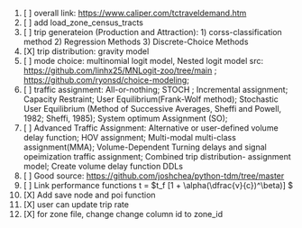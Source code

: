 1. [ ] overall link: https://www.caliper.com/tctraveldemand.htm
2. [ ] add load_zone_census_tracts
3. [ ] trip generateion (Production and Attraction): 1) corss-classification method  2) Regression Methods  3) Discrete-Choice Methods
4. [X] trip distribution: gravity model
5. [ ] mode choice: multinomial logit model, Nested logit model
   src: https://github.com/linhx25/MNLogit-zoo/tree/main ; https://github.com/ryonsd/choice-modeling;
6. [ ] traffic assignment: All-or-nothing; STOCH ; Incremental assignment; Capacity Restraint; User  Equilibrium(Frank-Wolf method); Stochastic User Equilibrium (Method of Successive Averages, Sheffi and Powell, 1982; Sheffi, 1985); System optimum Assignment (SO);
7. [ ] Advanced Traffic Assignment: Alternative or user-defined volume delay function; HOV assignment; Multi-modal multi-class assignment(MMA);  Volume-Dependent Turning delays and signal opeimization traffic assignment; Combined trip distribution- assignment model; Create volume delay function DDLs
8. [ ] Good source: https://github.com/joshchea/python-tdm/tree/master
9. [ ] Link performance functions  t = $t_f [1 + \alpha(\dfrac{v}{c})^\beta)] $
10. [X] Add save node and poi function
11. [X] user can update trip rate
12. [X] for zone file, change change column id to zone_id
